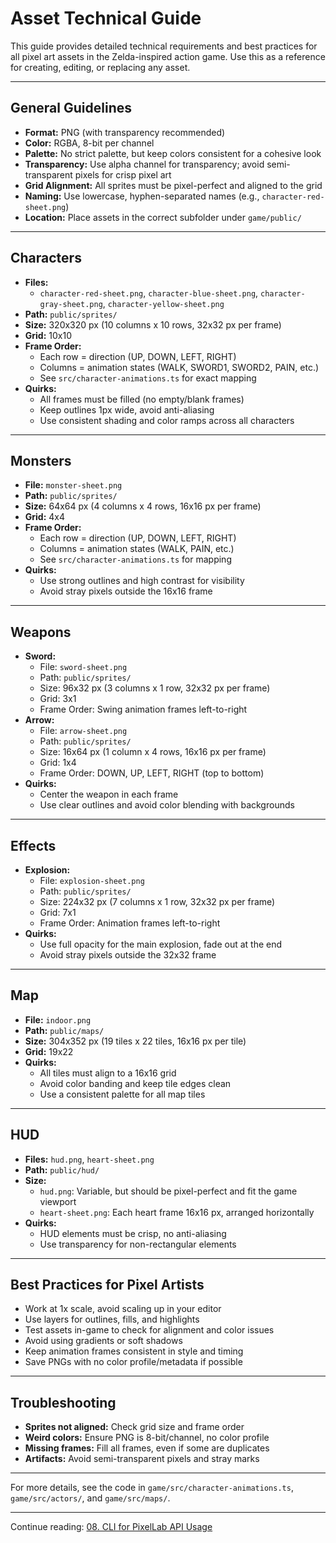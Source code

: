 # Asset Technical Guide

This guide provides detailed technical requirements and best practices for all pixel art assets in the Zelda-inspired action game. Use this as a reference for creating, editing, or replacing any asset.

---

## General Guidelines

- **Format:** PNG (with transparency recommended)
- **Color:** RGBA, 8-bit per channel
- **Palette:** No strict palette, but keep colors consistent for a cohesive look
- **Transparency:** Use alpha channel for transparency; avoid semi-transparent pixels for crisp pixel art
- **Grid Alignment:** All sprites must be pixel-perfect and aligned to the grid
- **Naming:** Use lowercase, hyphen-separated names (e.g., `character-red-sheet.png`)
- **Location:** Place assets in the correct subfolder under `game/public/`

---

## Characters

- **Files:**
  - `character-red-sheet.png`, `character-blue-sheet.png`, `character-gray-sheet.png`, `character-yellow-sheet.png`
- **Path:** `public/sprites/`
- **Size:** 320x320 px (10 columns x 10 rows, 32x32 px per frame)
- **Grid:** 10x10
- **Frame Order:**
  - Each row = direction (UP, DOWN, LEFT, RIGHT)
  - Columns = animation states (WALK, SWORD1, SWORD2, PAIN, etc.)
  - See `src/character-animations.ts` for exact mapping
- **Quirks:**
  - All frames must be filled (no empty/blank frames)
  - Keep outlines 1px wide, avoid anti-aliasing
  - Use consistent shading and color ramps across all characters

---

## Monsters

- **File:** `monster-sheet.png`
- **Path:** `public/sprites/`
- **Size:** 64x64 px (4 columns x 4 rows, 16x16 px per frame)
- **Grid:** 4x4
- **Frame Order:**
  - Each row = direction (UP, DOWN, LEFT, RIGHT)
  - Columns = animation states (WALK, PAIN, etc.)
  - See `src/character-animations.ts` for mapping
- **Quirks:**
  - Use strong outlines and high contrast for visibility
  - Avoid stray pixels outside the 16x16 frame

---

## Weapons

- **Sword:**
  - File: `sword-sheet.png`
  - Path: `public/sprites/`
  - Size: 96x32 px (3 columns x 1 row, 32x32 px per frame)
  - Grid: 3x1
  - Frame Order: Swing animation frames left-to-right
- **Arrow:**
  - File: `arrow-sheet.png`
  - Path: `public/sprites/`
  - Size: 16x64 px (1 column x 4 rows, 16x16 px per frame)
  - Grid: 1x4
  - Frame Order: DOWN, UP, LEFT, RIGHT (top to bottom)
- **Quirks:**
  - Center the weapon in each frame
  - Use clear outlines and avoid color blending with backgrounds

---

## Effects

- **Explosion:**
  - File: `explosion-sheet.png`
  - Path: `public/sprites/`
  - Size: 224x32 px (7 columns x 1 row, 32x32 px per frame)
  - Grid: 7x1
  - Frame Order: Animation frames left-to-right
- **Quirks:**
  - Use full opacity for the main explosion, fade out at the end
  - Avoid stray pixels outside the 32x32 frame

---

## Map

- **File:** `indoor.png`
- **Path:** `public/maps/`
- **Size:** 304x352 px (19 tiles x 22 tiles, 16x16 px per tile)
- **Grid:** 19x22
- **Quirks:**
  - All tiles must align to a 16x16 grid
  - Avoid color banding and keep tile edges clean
  - Use a consistent palette for all map tiles

---

## HUD

- **Files:** `hud.png`, `heart-sheet.png`
- **Path:** `public/hud/`
- **Size:**
  - `hud.png`: Variable, but should be pixel-perfect and fit the game viewport
  - `heart-sheet.png`: Each heart frame 16x16 px, arranged horizontally
- **Quirks:**
  - HUD elements must be crisp, no anti-aliasing
  - Use transparency for non-rectangular elements

---

## Best Practices for Pixel Artists

- Work at 1x scale, avoid scaling up in your editor
- Use layers for outlines, fills, and highlights
- Test assets in-game to check for alignment and color issues
- Avoid using gradients or soft shadows
- Keep animation frames consistent in style and timing
- Save PNGs with no color profile/metadata if possible

---

## Troubleshooting

- **Sprites not aligned:** Check grid size and frame order
- **Weird colors:** Ensure PNG is 8-bit/channel, no color profile
- **Missing frames:** Fill all frames, even if some are duplicates
- **Artifacts:** Avoid semi-transparent pixels and stray marks

---

For more details, see the code in `game/src/character-animations.ts`, `game/src/actors/`, and `game/src/maps/`.

---

Continue reading: [08. CLI for PixelLab API Usage](07.%20CLI%20for%20PixelLab%20API%20Usage.md)
